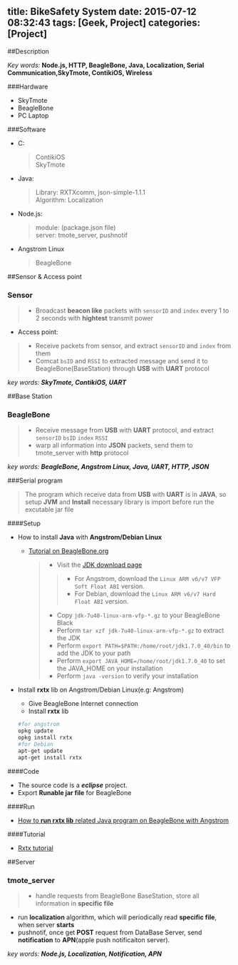 title: BikeSafety System
date: 2015-07-12 08:32:43
tags: [Geek, Project]
categories: [Project]
---

##Description

*Key words:* **Node.js, HTTP, BeagleBone, Java, Localization, Serial Communication,SkyTmote, ContikiOS,  Wireless**

###Hardware

* SkyTmote
* BeagleBone
* PC Laptop

###Software

* C:

    > ContikiOS<br>
    SkyTmote

* Java:

    > Library: RXTXcomm, json-simple-1.1.1<br>
    Algorithm: Localization

* Node.js:

    > module: (package.json file)<br>
    server: tmote_server, pushnotif

* Angstrom Linux

    > BeagleBone

##Sensor & Access point

### Sensor
> * Broadcast **beacon like** packets with `sensorID` and `index` every 1 to 2 seconds with **hightest** transmit power
* Access point:
>  * Receive packets from sensor, and extract `sensorID` and `index` from them
>  * Comcat `bsID` and `RSSI` to extracted message and send it to BeagleBone(BaseStation) through **USB** with **UART** protocol

*key words:* ***SkyTmote, ContikiOS, UART***

##Base Station

### BeagleBone

> * Receive message from **USB** with **UART** protocol, and extract `sensorID` `bsID` `index` `RSSI`
> * warp all information into **JSON** packets, send them to tmote_server with **http** protocol

*key words:* ***BeagleBone, Angstrom Linux, Java, UART, HTTP, JSON***

###Serial program

>The program which receive data from **USB** with **UART** is in **JAVA**, so setup **JVM** and **Install** necessary library is import before run the excutable jar file

####Setup
* How to install **Java** with **Angstrom/Debian Linux**
    * [Tutorial on BeagleBone.org](http://beagleboard.org/project/java/)
        >* Visit the [JDK download page](http://www.oracle.com/technetwork/java/javase/downloads/jdk7-downloads-1880260.html)
        >>* For Angstrom, download the `Linux ARM v6/v7 VFP Soft Float ABI` version.
        >>* For Debian, download the `Linux ARM v6/v7 Hard Float ABI` version.
        >* Copy `jdk-7u40-linux-arm-vfp-*.gz` to your BeagleBone Black
        >* Perform `tar xzf jdk-7u40-linux-arm-vfp-*.gz` to extract the JDK
        >* Perform `export PATH=$PATH:/home/root/jdk1.7.0_40/bin` to add the JDK to your path
        >* Perform `export JAVA_HOME=/home/root/jdk1.7.0_40` to set the JAVA_HOME on your installation
        >* Perform `java -version` to verify your installation

* Install **rxtx** lib on Angstrom/Debian Linux(e.g: Angstrom)
    * Give BeagleBone Internet connection
    * Install **rxtx** lib

    ```bash
    #for angstrom
    opkg update
    opkg install rxtx
    #for Debian
    apt-get update
    apt-get install rxtx
    ```

####Code

* The source code is a ***eclipse*** project.
* Export **Runable jar file** for BeagleBone

####Run

* [How to **run rxtx lib** related Java program on BeagleBone with Angstrom](https://www.youtube.com/watch?v=KQ4NtRAETp4&index=1&list=PLUju4b9wyvr2b8oQeAfoeMI1Bfclib6pc)

####Tutorial

* [Rxtx tutorial](file:///Users/chen/Dropbox/Project/Bike%20Safety/BS-BeagleBone/sky-Proj-32/TUTORIAL/RXTX/RXTX%20tutorial.html)

##Server

### tmote_server

>* handle requests from BeagleBone BaseStation, store all information in **specific file**
* run **localization** algorithm, which will periodically read **specific file**, when server **starts**
* pushnotif, once get **POST** request from DataBase Server, send **notification** to **APN**(apple push notificaiton server).

*key words:* ***Node.js, Localization, Notification, APN***

